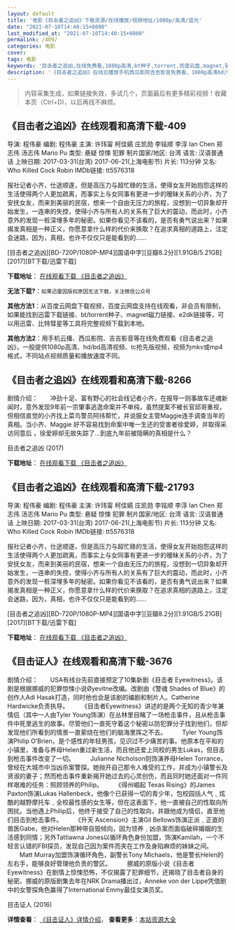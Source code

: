 ```yaml
---
layout: default
title: '电影《目击者之追凶》下载资源/在线播放/视频地址/1080p/高清/蓝光'
date: "2021-07-10T14:40:15+0800"
last_modified_at: "2021-07-10T14:40:15+0800"
permalink: /409/
categories: 电影
cover:
tags: 电影
keywords: '目击者之追凶,在线免费看,1080p高清,bt种子,torrent,百度云盘,magnet,磁力链,迅雷下载资源'
description: '《目击者之追凶》在线云播放手机西瓜影院吉吉影音免费看，1080p高清bd/hd未删减完整版和tc抢先枪版，mkv/mp4格式，附带bt/torrent种子、magnet/磁力链、百度云盘、网盘资源迅雷下载链接'
---
```


>内容采集生成，如果链接失效，多试几个，页面最后有更多精彩视频！收藏本页（Ctrl+D)，以后再找不麻烦。


## 《目击者之追凶》在线观看和高清下载-409

导演: 程伟豪 编剧: 程伟豪 主演: 许玮甯 柯佳嬿 庄凯勋 李铭顺 李淳 Ian Chen 郑志伟 汤志伟 Mario Pu 类型: 悬疑 惊悚 犯罪 制片国家/地区: 台湾 语言: 汉语普通话 上映日期: 2017-03-31(台湾) 2017-06-21(上海电影节) 片长: 113分钟 又名: Who Killed Cock Robin IMDb链接: tt5576318

报社记者小齐，仕途顺遂，但是高压力与超忙碌的生活，使得女友开始抱怨这样的生活使得两个人更加疏离，而事实上与女同事有更进一步的暧昧关系的小齐，为了安抚女友，而来到美丽的民宿，想来一个自由无压力的旅程，没想到一切异象却开始发生，一连串的失控，使得小齐与所有人的关系有了巨大的震动，而此时，小齐意外的发现一桩深埋多年的秘密。如果你看见不该看的，是否有勇气说出来？如果揭发真相是一种正义，你愿意拿什么样的代价来换取？在追求真相的道路上，注定会迷路，因为，真相，也许不仅仅只是能看到的……


[目击者之追凶][BD-720P/1080P-MP4][国语中字][豆瓣8.2分][1.91GB/5.21GB][2017][BT下载/迅雷下载]

**下载地址**： [在线观看下载 《目击者之追凶》](https://www.btdx8.com/torrent/mjzzzx_2017.html) 


**无法下载?**：`如果迅雷因版权原因无法下载，关注微信公众号 `

**其他方法1**：从百度云网盘下载视频，百度云网盘支持在线观看，非会员有限制，如果能找到迅雷下载链接、bt/torrent种子、magnet磁力链接、e2dk链接等，可以用迅雷、比特彗星等工具将完整视频下载到本地。

**其他方法2**：用手机云播、西瓜影院、吉吉影音等在线免费观看《目击者之追凶》，一般提供1080p高清、hd/bd高清视频、tc抢先版视频，视频为mkv或mp4格式，不同站点视频质量和播放速度不同。


## 《目击者之追凶》在线观看和高清下载-8266

剧情介绍：　　冲劲十足、富有野心的社会线记者小齐，在报导一则事故车还魂新闻时，意外发现9年前一宗肇事逃逸命案并不单纯，虽然提案不被长官邱哥重视，但相信直觉的小齐找上菜鸟警员阿纬帮忙，并说服女主管Maggie连手调查当年的真相。当小齐、Maggie 好不容易找到命案中唯一生还的受害者徐爱婷，并取得采访同意后 ，徐爱婷却无故失踪了…到底九年前被隐瞒的真相是什么？


目击者之追凶 (2017)

**下载地址**： [在线观看下载 《目击者之追凶》](https://www.btbtdy.me/btdy/dy11310.html) 


## 《目击者之追凶》在线观看和高清下载-21793

导演: 程伟豪 编剧: 程伟豪 主演: 许玮甯 柯佳嬿 庄凯勋 李铭顺 李淳 Ian Chen 郑志伟 汤志伟 Mario Pu 类型: 悬疑 惊悚 犯罪 制片国家/地区: 台湾 语言: 汉语普通话 上映日期: 2017-03-31(台湾) 2017-06-21(上海电影节) 片长: 113分钟 又名: Who Killed Cock Robin IMDb链接: tt5576318

报社记者小齐，仕途顺遂，但是高压力与超忙碌的生活，使得女友开始抱怨这样的生活使得两个人更加疏离，而事实上与女同事有更进一步的暧昧关系的小齐，为了安抚女友，而来到美丽的民宿，想来一个自由无压力的旅程，没想到一切异象却开始发生，一连串的失控，使得小齐与所有人的关系有了巨大的震动，而此时，小齐意外的发现一桩深埋多年的秘密。如果你看见不该看的，是否有勇气说出来？如果揭发真相是一种正义，你愿意拿什么样的代价来换取？在追求真相的道路上，注定会迷路，因为，真相，也许不仅仅只是能看到的……


[目击者之追凶][BD-720P/1080P-MP4][国语中字][豆瓣8.2分][1.91GB/5.21GB][2017][BT下载/迅雷下载]

**下载地址**： [在线观看下载 《目击者之追凶》](https://www.btdx8.com/torrent/mjzzzx_2017.html) 


## 《目击证人》在线观看和高清下载-3676

剧情介绍：　　USA有线台先前直接预定了10集新剧《目击者 Eyewitness》。该剧是根据挪威的犯罪惊悚小说Øyevitne改编。改剧由《警魂 Shades of Blue》的创作人Adi Hasak打造，同时他也会是该剧的编剧和制片人。Catherine Hardwicke负责执导。  　　《目击者Eyewitness》讲述的是两个无知的青少年兼情侣（其中一人由Tyler Young饰演）在丛林里目睹了一场枪击事件，且从枪击事件中死里逃生的故事。尽管他们一直死守着这个秘密以防犯罪分子找到他们，但却发现他们所看到的情景一直萦绕在他们的脑海里挥之不去。  　　Tyler Young饰演Philip O’Brien，是个感性的年轻男孩，见识过不少痛苦的事。他原本在平和的小镇里，准备与养母Helen重过新生活，而且他还爱上同校的男生Lukas，但目击到枪击事件改变了一切。  　　Julianne Nicholson则饰演养母Helen Torrance，曾经在大城市中当凶杀案警探。她抛开自己那令人难受的工作，并成为小镇警长及贤淑的妻子；然而枪击事件重新揭开她过去的心灵创伤，而且同时她还面对一件同样艰难的任务：照顾领养的Philip。  　　《得州崛起 Texas Rising》的James Paxton饰演Lukas Hallenbeck，他像个已获得一切的青少年，包校园括人气﹑炫酷的越野摩托车﹑全校最性感的女生等，但在这表面下，他一直被自己的性取向所困扰。当他遇上Philip后，他终于接受了自己的性取向，并跟他成为情侣，直至他们目击到枪击事件。  　　《升天 Ascension》主演Gil Bellows饰演正派﹑正直的兽医Gabe，他对Helen那种带自毁倾向，因为领养﹑凶杀案而面临破碎婚姻的生活感到同情；另外Tattiawna Jones以循环角色身份加盟，饰演Kamilah，一个不轻言认错的FBI探员，发现自己因为案件而夹在工作及身陷麻烦的妹妹之间。  　　Matt Murray加盟饰演循环角色，副警长Tony Michaels，他是警长Helen的左右手，能够良好管理他负责的警区。  　　挪威的原版小说《目击者Eyewitness》在剧情上惊悚恐怖，不仅揭露了犯罪细节，还揭晓了目击者自身的秘密。挪威的原版剧集去年在NRK Drama播出过，Anneke von der Lippe凭借剧中的女警探角色赢得了International Emmy最佳女演员奖。


目击证人 (2016)

**详情查看**： [《目击证人》详情介绍](/movie/3676/)， **查看更多**：[本站资源大全](/movie/t/all/)

